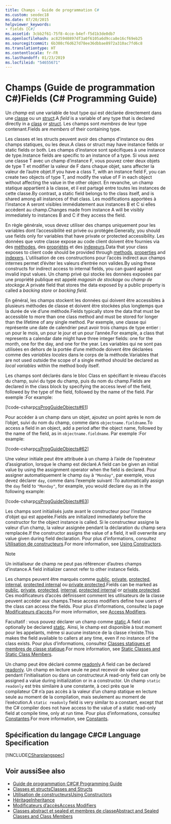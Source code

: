 ```yaml
---
title: Champs - Guide de programmation C#
ms.custom: seodec18
ms.date: 07/20/2015
helpviewer_keywords:
- fields [C#]
ms.assetid: 3cbb2f61-75f8-4cce-b4ef-f5d1b3de0db7
ms.openlocfilehash: ac825940897df3a0f6105a6d9cca8e16cf69eb25
ms.sourcegitcommit: 6b308cf6d627d78ee36dbbae8972a310ac7fd6c8
ms.translationtype: HT
ms.contentlocale: fr-FR
ms.lasthandoff: 01/23/2019
ms.locfileid: "54655671"
---
```

# <a name="fields-c-programming-guide"></a><span data-ttu-id="8916b-102">Champs (Guide de programmation C#)</span><span class="sxs-lookup"><span data-stu-id="8916b-102">Fields (C# Programming Guide)</span></span>
<span data-ttu-id="8916b-103">Un *champ* est une variable de tout type qui est déclarée directement dans une [classe](../../../csharp/language-reference/keywords/class.md) ou un [struct](../../../csharp/language-reference/keywords/struct.md).</span><span class="sxs-lookup"><span data-stu-id="8916b-103">A *field* is a variable of any type that is declared directly in a [class](../../../csharp/language-reference/keywords/class.md) or [struct](../../../csharp/language-reference/keywords/struct.md).</span></span> <span data-ttu-id="8916b-104">Les champs sont *membres* de leur type contenant.</span><span class="sxs-lookup"><span data-stu-id="8916b-104">Fields are *members* of their containing type.</span></span>  
  
 <span data-ttu-id="8916b-105">Les classes et les structs peuvent avoir des champs d’instance ou des champs statiques, ou les deux.</span><span class="sxs-lookup"><span data-stu-id="8916b-105">A class or struct may have instance fields or static fields or both.</span></span> <span data-ttu-id="8916b-106">Les champs d’instance sont spécifiques à une instance de type.</span><span class="sxs-lookup"><span data-stu-id="8916b-106">Instance fields are specific to an instance of a type.</span></span> <span data-ttu-id="8916b-107">Si vous avez une classe T avec un champ d’instance F, vous pouvez créer deux objets de type T et modifier la valeur de F dans chaque objet, sans affecter la valeur de l’autre objet.</span><span class="sxs-lookup"><span data-stu-id="8916b-107">If you have a class T, with an instance field F, you can create two objects of type T, and modify the value of F in each object without affecting the value in the other object.</span></span> <span data-ttu-id="8916b-108">En revanche, un champ statique appartient à la classe, et il est partagé entre toutes les instances de cette classe.</span><span class="sxs-lookup"><span data-stu-id="8916b-108">By contrast, a static field belongs to the class itself, and is shared among all instances of that class.</span></span> <span data-ttu-id="8916b-109">Les modifications apportées à l’instance A seront visibles immédiatement aux instances B et C si elles accèdent au champ.</span><span class="sxs-lookup"><span data-stu-id="8916b-109">Changes made from instance A will be visibly immediately to instances B and C if they access the field.</span></span>  
  
 <span data-ttu-id="8916b-110">En règle générale, vous devez utiliser des champs uniquement pour les variables dont l’accessibilité est privée ou protégée.</span><span class="sxs-lookup"><span data-stu-id="8916b-110">Generally, you should use fields only for variables that have private or protected accessibility.</span></span> <span data-ttu-id="8916b-111">Les données que votre classe expose au code client doivent être fournies via des [méthodes](../../../csharp/programming-guide/classes-and-structs/methods.md), des [propriétés](../../../csharp/programming-guide/classes-and-structs/properties.md) et des [indexeurs](../../../csharp/programming-guide/indexers/index.md).</span><span class="sxs-lookup"><span data-stu-id="8916b-111">Data that your class exposes to client code should be provided through [methods](../../../csharp/programming-guide/classes-and-structs/methods.md), [properties](../../../csharp/programming-guide/classes-and-structs/properties.md) and [indexers](../../../csharp/programming-guide/indexers/index.md).</span></span> <span data-ttu-id="8916b-112">L’utilisation de ces constructions pour l’accès indirect aux champs internes permet d’éviter les valeurs d’entrée non valides.</span><span class="sxs-lookup"><span data-stu-id="8916b-112">By using these constructs for indirect access to internal fields, you can guard against invalid input values.</span></span> <span data-ttu-id="8916b-113">Un champ privé qui stocke les données exposées par une propriété publique est appelé *magasin de stockage* ou *champ de stockage*.</span><span class="sxs-lookup"><span data-stu-id="8916b-113">A private field that stores the data exposed by a public property is called a *backing store* or *backing field*.</span></span>  
  
 <span data-ttu-id="8916b-114">En général, les champs stockent les données qui doivent être accessibles à plusieurs méthodes de classe et doivent être stockées plus longtemps que la durée de vie d’une méthode.</span><span class="sxs-lookup"><span data-stu-id="8916b-114">Fields typically store the data that must be accessible to more than one class method and must be stored for longer than the lifetime of any single method.</span></span> <span data-ttu-id="8916b-115">Par exemple, une classe qui représente une date de calendrier peut avoir trois champs de type entier : un pour le mois, un pour le jour et un pour l’année.</span><span class="sxs-lookup"><span data-stu-id="8916b-115">For example, a class that represents a calendar date might have three integer fields: one for the month, one for the day, and one for the year.</span></span> <span data-ttu-id="8916b-116">Les variables qui ne sont pas utilisées en dehors de la portée d’une méthode doivent être déclarées comme des *variables locales* dans le corps de la méthode.</span><span class="sxs-lookup"><span data-stu-id="8916b-116">Variables that are not used outside the scope of a single method should be declared as *local variables* within the method body itself.</span></span>  
  
 <span data-ttu-id="8916b-117">Les champs sont déclarés dans le bloc Class en spécifiant le niveau d’accès du champ, suivi du type du champ, puis du nom du champ.</span><span class="sxs-lookup"><span data-stu-id="8916b-117">Fields are declared in the class block by specifying the access level of the field, followed by the type of the field, followed by the name of the field.</span></span> <span data-ttu-id="8916b-118">Par exemple :</span><span class="sxs-lookup"><span data-stu-id="8916b-118">For example:</span></span>  
  
 [!code-csharp[csProgGuideObjects#61](../../../csharp/programming-guide/classes-and-structs/codesnippet/CSharp/fields_1.cs)]  
  
 <span data-ttu-id="8916b-119">Pour accéder à un champ dans un objet, ajoutez un point après le nom de l’objet, suivi du nom du champ, comme dans `objectname.fieldname`.</span><span class="sxs-lookup"><span data-stu-id="8916b-119">To access a field in an object, add a period after the object name, followed by the name of the field, as in `objectname.fieldname`.</span></span> <span data-ttu-id="8916b-120">Par exemple :</span><span class="sxs-lookup"><span data-stu-id="8916b-120">For example:</span></span>  
  
 [!code-csharp[csProgGuideObjects#62](../../../csharp/programming-guide/classes-and-structs/codesnippet/CSharp/fields_2.cs)]  
  
 <span data-ttu-id="8916b-121">Une valeur initiale peut être attribuée à un champ à l’aide de l’opérateur d’assignation, lorsque le champ est déclaré.</span><span class="sxs-lookup"><span data-stu-id="8916b-121">A field can be given an initial value by using the assignment operator when the field is declared.</span></span> <span data-ttu-id="8916b-122">Pour assigner automatiquement le champ `day` à `"Monday"`, par exemple, vous devez déclarer `day`, comme dans l’exemple suivant :</span><span class="sxs-lookup"><span data-stu-id="8916b-122">To automatically assign the `day` field to `"Monday"`, for example, you would declare `day` as in the following example:</span></span>  
  
 [!code-csharp[csProgGuideObjects#63](../../../csharp/programming-guide/classes-and-structs/codesnippet/CSharp/fields_3.cs)]  
  
 <span data-ttu-id="8916b-123">Les champs sont initialisés juste avant le constructeur pour l’instance d’objet qui est appelée.</span><span class="sxs-lookup"><span data-stu-id="8916b-123">Fields are initialized immediately before the constructor for the object instance is called.</span></span> <span data-ttu-id="8916b-124">Si le constructeur assigne la valeur d’un champ, la valeur assignée pendant la déclaration du champ sera remplacée.</span><span class="sxs-lookup"><span data-stu-id="8916b-124">If the constructor assigns the value of a field, it will overwrite any value given during field declaration.</span></span> <span data-ttu-id="8916b-125">Pour plus d’informations, consultez [Utilisation de constructeurs](../../../csharp/programming-guide/classes-and-structs/using-constructors.md).</span><span class="sxs-lookup"><span data-stu-id="8916b-125">For more information, see [Using Constructors](../../../csharp/programming-guide/classes-and-structs/using-constructors.md).</span></span>  
  
> [!NOTE]
>  <span data-ttu-id="8916b-126">Un initialiseur de champ ne peut pas référencer d’autres champs d’instance.</span><span class="sxs-lookup"><span data-stu-id="8916b-126">A field initializer cannot refer to other instance fields.</span></span>  
  
 <span data-ttu-id="8916b-127">Les champs peuvent être marqués comme [public](../../../csharp/language-reference/keywords/public.md), [private](../../../csharp/language-reference/keywords/private.md), [protected](../../../csharp/language-reference/keywords/protected.md), [internal](../../../csharp/language-reference/keywords/internal.md), [protected internal](../../../csharp/language-reference/keywords/protected-internal.md) ou [private protected](../../../csharp/language-reference/keywords/private-protected.md).</span><span class="sxs-lookup"><span data-stu-id="8916b-127">Fields can be marked as [public](../../../csharp/language-reference/keywords/public.md), [private](../../../csharp/language-reference/keywords/private.md), [protected](../../../csharp/language-reference/keywords/protected.md), [internal](../../../csharp/language-reference/keywords/internal.md), [protected internal](../../../csharp/language-reference/keywords/protected-internal.md) or [private protected](../../../csharp/language-reference/keywords/private-protected.md).</span></span> <span data-ttu-id="8916b-128">Ces modificateurs d’accès définissent comment les utilisateurs de la classe peuvent accéder aux champs.</span><span class="sxs-lookup"><span data-stu-id="8916b-128">These access modifiers define how users of the class can access the fields.</span></span> <span data-ttu-id="8916b-129">Pour plus d’informations, consultez la page [Modificateurs d’accès](../../../csharp/programming-guide/classes-and-structs/access-modifiers.md).</span><span class="sxs-lookup"><span data-stu-id="8916b-129">For more information, see [Access Modifiers](../../../csharp/programming-guide/classes-and-structs/access-modifiers.md).</span></span>  
  
 <span data-ttu-id="8916b-130">Facultatif : vous pouvez déclarer un champ comme [static](../../../csharp/language-reference/keywords/static.md).</span><span class="sxs-lookup"><span data-stu-id="8916b-130">A field can optionally be declared [static](../../../csharp/language-reference/keywords/static.md).</span></span> <span data-ttu-id="8916b-131">Ainsi, le champ est disponible à tout moment pour les appelants, même si aucune instance de la classe n’existe.</span><span class="sxs-lookup"><span data-stu-id="8916b-131">This makes the field available to callers at any time, even if no instance of the class exists.</span></span> <span data-ttu-id="8916b-132">Pour plus d’informations, consultez [Classes statiques et membres de classe statique](../../../csharp/programming-guide/classes-and-structs/static-classes-and-static-class-members.md).</span><span class="sxs-lookup"><span data-stu-id="8916b-132">For more information, see [Static Classes and Static Class Members](../../../csharp/programming-guide/classes-and-structs/static-classes-and-static-class-members.md).</span></span>  
  
 <span data-ttu-id="8916b-133">Un champ peut être déclaré comme [readonly](../../../csharp/language-reference/keywords/readonly.md).</span><span class="sxs-lookup"><span data-stu-id="8916b-133">A field can be declared [readonly](../../../csharp/language-reference/keywords/readonly.md).</span></span> <span data-ttu-id="8916b-134">Un champ en lecture seule ne peut recevoir de valeur que pendant l’initialisation ou dans un constructeur.</span><span class="sxs-lookup"><span data-stu-id="8916b-134">A read-only field can only be assigned a value during initialization or in a constructor.</span></span> <span data-ttu-id="8916b-135">Un champ `static readonly` est très similaire à une constante, à ceci près que le compilateur C# n’a pas accès à la valeur d’un champ statique en lecture seule au moment de la compilation, mais seulement au moment de l’exécution.</span><span class="sxs-lookup"><span data-stu-id="8916b-135">A `static readonly` field is very similar to a constant, except that the C# compiler does not have access to the value of a static read-only field at compile time, only at run time.</span></span> <span data-ttu-id="8916b-136">Pour plus d’informations, consultez [Constantes](../../../csharp/programming-guide/classes-and-structs/constants.md).</span><span class="sxs-lookup"><span data-stu-id="8916b-136">For more information, see [Constants](../../../csharp/programming-guide/classes-and-structs/constants.md).</span></span>  
  
## <a name="c-language-specification"></a><span data-ttu-id="8916b-137">Spécification du langage C#</span><span class="sxs-lookup"><span data-stu-id="8916b-137">C# Language Specification</span></span>  
 [!INCLUDE[CSharplangspec](~/includes/csharplangspec-md.md)]  
  
## <a name="see-also"></a><span data-ttu-id="8916b-138">Voir aussi</span><span class="sxs-lookup"><span data-stu-id="8916b-138">See also</span></span>

- [<span data-ttu-id="8916b-139">Guide de programmation C#</span><span class="sxs-lookup"><span data-stu-id="8916b-139">C# Programming Guide</span></span>](../../../csharp/programming-guide/index.md)
- [<span data-ttu-id="8916b-140">Classes et structs</span><span class="sxs-lookup"><span data-stu-id="8916b-140">Classes and Structs</span></span>](../../../csharp/programming-guide/classes-and-structs/index.md)
- [<span data-ttu-id="8916b-141">Utilisation de constructeurs</span><span class="sxs-lookup"><span data-stu-id="8916b-141">Using Constructors</span></span>](../../../csharp/programming-guide/classes-and-structs/using-constructors.md)
- [<span data-ttu-id="8916b-142">Héritage</span><span class="sxs-lookup"><span data-stu-id="8916b-142">Inheritance</span></span>](../../../csharp/programming-guide/classes-and-structs/inheritance.md)
- [<span data-ttu-id="8916b-143">Modificateurs d’accès</span><span class="sxs-lookup"><span data-stu-id="8916b-143">Access Modifiers</span></span>](../../../csharp/programming-guide/classes-and-structs/access-modifiers.md)
- [<span data-ttu-id="8916b-144">Classes abstract et sealed et membres de classe</span><span class="sxs-lookup"><span data-stu-id="8916b-144">Abstract and Sealed Classes and Class Members</span></span>](../../../csharp/programming-guide/classes-and-structs/abstract-and-sealed-classes-and-class-members.md)
